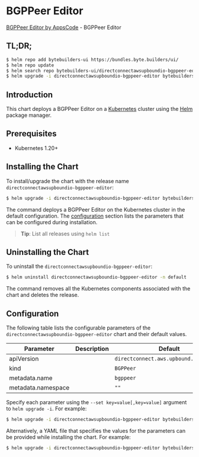 # BGPPeer Editor

[BGPPeer Editor by AppsCode](https://byte.builders) - BGPPeer Editor

## TL;DR;

```bash
$ helm repo add bytebuilders-ui https://bundles.byte.builders/ui/
$ helm repo update
$ helm search repo bytebuilders-ui/directconnectawsupboundio-bgppeer-editor --version=v0.4.18
$ helm upgrade -i directconnectawsupboundio-bgppeer-editor bytebuilders-ui/directconnectawsupboundio-bgppeer-editor -n default --create-namespace --version=v0.4.18
```

## Introduction

This chart deploys a BGPPeer Editor on a [Kubernetes](http://kubernetes.io) cluster using the [Helm](https://helm.sh) package manager.

## Prerequisites

- Kubernetes 1.20+

## Installing the Chart

To install/upgrade the chart with the release name `directconnectawsupboundio-bgppeer-editor`:

```bash
$ helm upgrade -i directconnectawsupboundio-bgppeer-editor bytebuilders-ui/directconnectawsupboundio-bgppeer-editor -n default --create-namespace --version=v0.4.18
```

The command deploys a BGPPeer Editor on the Kubernetes cluster in the default configuration. The [configuration](#configuration) section lists the parameters that can be configured during installation.

> **Tip**: List all releases using `helm list`

## Uninstalling the Chart

To uninstall the `directconnectawsupboundio-bgppeer-editor`:

```bash
$ helm uninstall directconnectawsupboundio-bgppeer-editor -n default
```

The command removes all the Kubernetes components associated with the chart and deletes the release.

## Configuration

The following table lists the configurable parameters of the `directconnectawsupboundio-bgppeer-editor` chart and their default values.

|     Parameter      | Description |                      Default                      |
|--------------------|-------------|---------------------------------------------------|
| apiVersion         |             | <code>directconnect.aws.upbound.io/v1beta1</code> |
| kind               |             | <code>BGPPeer</code>                              |
| metadata.name      |             | <code>bgppeer</code>                              |
| metadata.namespace |             | <code>""</code>                                   |


Specify each parameter using the `--set key=value[,key=value]` argument to `helm upgrade -i`. For example:

```bash
$ helm upgrade -i directconnectawsupboundio-bgppeer-editor bytebuilders-ui/directconnectawsupboundio-bgppeer-editor -n default --create-namespace --version=v0.4.18 --set apiVersion=directconnect.aws.upbound.io/v1beta1
```

Alternatively, a YAML file that specifies the values for the parameters can be provided while
installing the chart. For example:

```bash
$ helm upgrade -i directconnectawsupboundio-bgppeer-editor bytebuilders-ui/directconnectawsupboundio-bgppeer-editor -n default --create-namespace --version=v0.4.18 --values values.yaml
```
